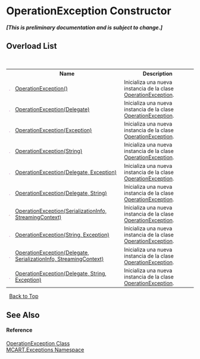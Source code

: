 # OperationException Constructor 
 _**\[This is preliminary documentation and is subject to change.\]**_


## Overload List
&nbsp;<table><tr><th></th><th>Name</th><th>Description</th></tr><tr><td>![Public method](media/pubmethod.gif "Public method")</td><td><a href="dedbbc65-8b75-d088-424f-52d8e5559052">OperationException()</a></td><td>
Inicializa una nueva instancia de la clase <a href="00bc55f3-ed25-bb88-4f5f-d28203a28f40">OperationException</a>.</td></tr><tr><td>![Public method](media/pubmethod.gif "Public method")</td><td><a href="f7a36b03-3189-b742-f554-f7e2e5022958">OperationException(Delegate)</a></td><td>
Inicializa una nueva instancia de la clase <a href="00bc55f3-ed25-bb88-4f5f-d28203a28f40">OperationException</a>.</td></tr><tr><td>![Public method](media/pubmethod.gif "Public method")</td><td><a href="1e7be43f-a27a-f8f9-1351-90b0d243f4e8">OperationException(Exception)</a></td><td>
Inicializa una nueva instancia de la clase <a href="00bc55f3-ed25-bb88-4f5f-d28203a28f40">OperationException</a>.</td></tr><tr><td>![Public method](media/pubmethod.gif "Public method")</td><td><a href="83472b65-917d-5719-ad4b-11f93f490660">OperationException(String)</a></td><td>
Inicializa una nueva instancia de la clase <a href="00bc55f3-ed25-bb88-4f5f-d28203a28f40">OperationException</a>.</td></tr><tr><td>![Public method](media/pubmethod.gif "Public method")</td><td><a href="dda76690-1c72-ddd1-b6fb-9073a518fe05">OperationException(Delegate, Exception)</a></td><td>
Inicializa una nueva instancia de la clase <a href="00bc55f3-ed25-bb88-4f5f-d28203a28f40">OperationException</a>.</td></tr><tr><td>![Public method](media/pubmethod.gif "Public method")</td><td><a href="a847f641-f280-ea8f-6140-4a9737592744">OperationException(Delegate, String)</a></td><td>
Inicializa una nueva instancia de la clase <a href="00bc55f3-ed25-bb88-4f5f-d28203a28f40">OperationException</a>.</td></tr><tr><td>![Protected method](media/protmethod.gif "Protected method")</td><td><a href="d33c1caf-050c-ddac-ffc3-db09396569ae">OperationException(SerializationInfo, StreamingContext)</a></td><td>
Inicializa una nueva instancia de la clase <a href="00bc55f3-ed25-bb88-4f5f-d28203a28f40">OperationException</a>.</td></tr><tr><td>![Public method](media/pubmethod.gif "Public method")</td><td><a href="ca520006-7564-10da-8843-97188428ecb3">OperationException(String, Exception)</a></td><td>
Inicializa una nueva instancia de la clase <a href="00bc55f3-ed25-bb88-4f5f-d28203a28f40">OperationException</a>.</td></tr><tr><td>![Public method](media/pubmethod.gif "Public method")</td><td><a href="1e8db7fc-c02e-e38c-71a7-ef8863e750f8">OperationException(Delegate, SerializationInfo, StreamingContext)</a></td><td>
Inicializa una nueva instancia de la clase <a href="00bc55f3-ed25-bb88-4f5f-d28203a28f40">OperationException</a>.</td></tr><tr><td>![Public method](media/pubmethod.gif "Public method")</td><td><a href="a591c0cc-fe6f-503a-20bf-dfd25719f7ea">OperationException(Delegate, String, Exception)</a></td><td>
Inicializa una nueva instancia de la clase <a href="00bc55f3-ed25-bb88-4f5f-d28203a28f40">OperationException</a>.</td></tr></table>&nbsp;
<a href="#operationexception-constructor">Back to Top</a>

## See Also


#### Reference
<a href="00bc55f3-ed25-bb88-4f5f-d28203a28f40">OperationException Class</a><br /><a href="36e6166c-cb29-ee06-1b8a-ebc61fae7b0a">MCART.Exceptions Namespace</a><br />